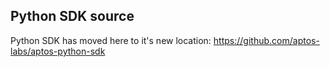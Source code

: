 ## Python SDK source

Python SDK has moved here to it's new location:
https://github.com/aptos-labs/aptos-python-sdk
